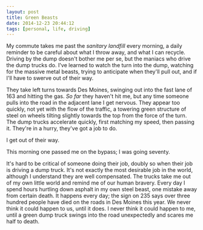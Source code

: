 ```yaml
---
layout: post
title: Green Beasts
date: 2014-12-23 20:44:12
tags: [personal, life, driving]
---
```


My commute takes me past the *sanitary landfill* every morning, a daily reminder to be careful about what I throw away, and what I can recycle. Driving by the dump doesn't bother me per se, but the maniacs who drive the dump trucks do. I've learned to watch the turn into the dump, watching for the massive metal beasts, trying to anticipate when they'll pull out, and if I'll have to swerve out of their way. 

They take left turns towards Des Moines, swinging out into the fast lane of 163 and hitting the gas. *So far* they haven't hit me, but any time someone pulls into the road in the adjacent lane I get nervous. They appear too quickly, not yet with the flow of the traffic, a towering green structure of steel on wheels tilting slightly towards the top from the force of the turn. The dump trucks accelerate quickly, first matching my speed, then passing it. They're in a hurry, they've got a job to do. 

I get out of their way.

This morning one passed me on the bypass; I was going seventy. 

It's hard to be critical of someone doing their job, doubly so when their job is driving a dump truck. It's not exactly the most desirable job in the world, although I understand they are well compensated. The trucks take me out of my own little world and remind me of our human bravery. Every day I spend hours hurtling down asphalt in my own steel beast, one mistake away from certain death. It happens every day; the sign on 235 says over three hundred people have died on the roads in Des Moines this year. We never think it could happen to us, until it does. I never think it could happen to me, until a green dump truck swings into the road unexpectedly and scares me half to death. 
